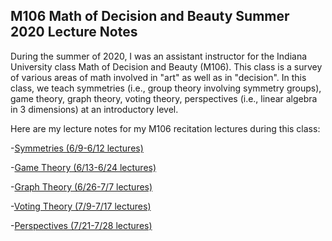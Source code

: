 ## M106 Math of Decision and Beauty Summer 2020 Lecture Notes

During the summer of 2020, I was an assistant instructor for the Indiana University class Math of Decision and Beauty (M106). This class is a survey of various areas of math involved in "art" as well as in "decision". In this class, we teach symmetries (i.e., group theory involving symmetry groups), game theory, graph theory, voting theory, perspectives (i.e., linear algebra in 3 dimensions) at an introductory level.

Here are my lecture notes for my M106 recitation lectures during this class:

-[Symmetries (6/9-6/12 lectures)](https://agoodlad-instructor-notes.github.io/m106-summer-2020/symmetries.pdf)

-[Game Theory (6/13-6/24 lectures)](https://agoodlad-instructor-notes.github.io/m106-summer-2020/game-theory.pdf)

-[Graph Theory (6/26-7/7 lectures)](https://agoodlad-instructor-notes.github.io/m106-summer-2020/graph-theory.pdf)

-[Voting Theory (7/9-7/17 lectures)](https://agoodlad-instructor-notes.github.io/m106-summer-2020/voting-theory.pdf)

-[Perspectives (7/21-7/28 lectures)](https://agoodlad-instructor-notes.github.io/m106-summer-2020/perspective.pdf)
